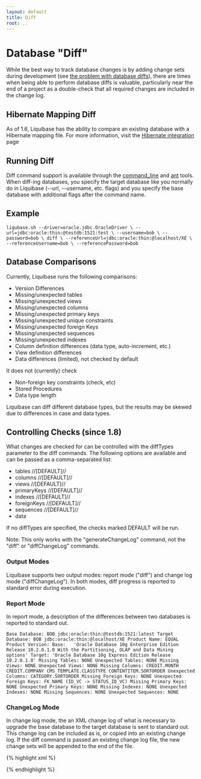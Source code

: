 ```yaml
---
layout: default
title: Diff
root: ..
---
```


# Database "Diff" #

While the best way to track database changes is by adding change sets during development (see [the problem with database diffs](http://blog.liquibase.org/2007/06/the-problem-with-database-diffs.html)), there are times when being able to perform database diffs is valuable, particularly near the end of a project as a double-check that all required changes are included in the change log.

## Hibernate Mapping Diff ##

As of 1.6, Liquibase has the ability to compare an existing database with a Hibernate mapping file.  For more information, visit the [Hibernate integration](hibernate.html) page


## Running Diff ##

Diff command support is available through the [command_line](command_line.html) and [ant](ant.html) tools.  When diff-ing databases, you specify the target database like you normally do in Liquibase (--url, --username, etc. flags) and you specify the base database with additional flags after the command name.

## Example ##

``
liqubase.sh --driver=oracle.jdbc.OracleDriver \
        --url=jdbc:oracle:thin:@testdb:1521:test \
        --username=bob \
        --password=bob \
    diff \
        --referenceUrl=jdbc:oracle:thin:@localhost/XE \
        --referenceUsername=bob \
        --referencePassword=bob
``


## Database Comparisons ##

Currently, Liquibase runs the following comparisons:

  * Version Differences
  * Missing/unexpected tables
  * Missing/unexpected views
  * Missing/unexpected columns
  * Missing/unexpected primary keys
  * Missing/unexpected unique constraints
  * Missing/unexpected foreign Keys
  * Missing/unexpected sequences
  * Missing/unexpected indexes
  * Column definition differences (data type, auto-increment, etc.)
  * View definition differences
  * Data differences (limited), not checked by default 

It does not (currently) check

  * Non-foreign key constraints (check, etc)
  * Stored Procedures
  * Data type length

Liquibase can diff different database types, but the results may be skewed due to differences in case and data types.


## Controlling Checks (since 1.8) ##
 What changes are checked for can be controlled with the diffTypes parameter to the diff commands.  The following options are available and can be passed as a comma-separated list:
  * tables //\[DEFAULT\]//
  * columns //\[DEFAULT\]//
  * views //\[DEFAULT\]//
  * primaryKeys //\[DEFAULT\]//
  * indexes //\[DEFAULT\]//
  * foreignKeys //\[DEFAULT\]//
  * sequences //\[DEFAULT\]//
  * data

If no diffTypes are specified, the checks marked DEFAULT will be run.

Note: This only works with the "generateChangeLog" command, not the "diff" or "diffChangeLog" commands.

### Output Modes ###

Liquibase supports two output modes: report mode ("diff") and change log mode ("diffChangeLog"). In both modes, diff progress is reported to standard error during execution.

### Report Mode ###

In report mode, a description of the differences between two databases is reported to standard out.

``
Base Database: BOB jdbc:oracle:thin:@testdb:1521:latest
Target Database: BOB jdbc:oracle:thin:@localhost/XE
Product Name: EQUAL
Product Version:
     Base:   'Oracle Database 10g Enterprise Edition Release 10.2.0.1.0
With the Partitioning, OLAP and Data Mining options'
     Target: 'Oracle Database 10g Express Edition Release 10.2.0.1.0'
Missing Tables: NONE
Unexpected Tables: NONE
Missing Views: NONE
Unexpected Views: NONE
Missing Columns:
     CREDIT.MONTH
     CREDIT.COMPANY
     CMS_TEMPLATE.CLASSTYPE
     CONTENTITEM.SORTORDER
Unexpected Columns:
     CATEGORY.SORTORDER
Missing Foreign Keys: NONE
Unexpected Foreign Keys:
     FK_NAME (ID_VC -> STATUS_ID_VC)
Missing Primary Keys: NONE
Unexpected Primary Keys: NONE
Missing Indexes: NONE
Unexpected Indexes: NONE
Missing Sequences: NONE
Unexpected Sequences: NONE
``

### ChangeLog Mode ###

In change log mode, the an XML change log of what is necessary to upgrade the base database to the target database is sent to standard out. This change log can be included as is, or copied into an existing change log.  If the diff command is passed an existing change log file, the new change sets will be appended to the end of the file.

{% highlight xml %}
<?xml version="1.0" encoding="UTF-8"?>
<databaseChangeLog
    xmlns="http://www.liquibase.org/xml/ns/dbchangelog/1.1"
    xmlns:xsi="http://www.w3.org/2001/XMLSchema-instance"
    xsi:schemaLocation="http://www.liquibase.org/xml/ns/dbchangelog/1.1
        http://www.liquibase.org/xml/ns/dbchangelog/dbchangelog-1.1.xsd">
    <changeSet author="diff-generated" id="1185206820975-1">
        <addColumn tableName="CREDIT">
            <column name="MONTH" type="VARCHAR2(10)"/>
        </addColumn>
    </changeSet>
    <changeSet author="diff-generated" id="1185206820975-2">
        <addColumn tableName="CREDIT">
            <column name="COMPANY" type="NUMBER(22,0)"/>
        </addColumn>
    </changeSet>
    <changeSet author="diff-generated" id="1185206820975-3">
        <addColumn tableName="CMS_TEMPLATE">
            <column name="CLASSTYPE" type="VARCHAR2(255)"/>
        </addColumn>
    </changeSet>
    <changeSet author="diff-generated" id="1185206820975-4">
        <addColumn tableName="CONTENTITEM">
            <column name="SORTORDER" type="NUMBER(22)"/>
        </addColumn>
    </changeSet>
    <changeSet author="diff-generated" id="1185206820975-5">
        <dropColumn columnName="SORTORDER" tableName="CATEGORY"/>
    </changeSet>
    <changeSet author="diff-generated" id="1185206820975-6">
        <dropForeignKeyConstraint baseTableName="CMS_STATUS"
                     constraintName="FK_NAME"/>
    </changeSet>
</databaseChangeLog>
{% endhighlight %}


